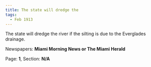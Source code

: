 ```yaml
---  
title: The state will dredge the  
tags:  
  - Feb 1913  
---  
```

  
The state will dredge the river if the silting is due to the Everglades drainage.  
  
Newspapers: **Miami Morning News or The Miami Herald**  
  
Page: **1**, Section: **N/A** 
